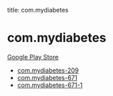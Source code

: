 title: com.mydiabetes
# com.mydiabetes


[Google Play Store](https://play.google.com/store/apps/details?id=com.mydiabetes)


* [com.mydiabetes-209](./com.mydiabetes-209/)
* [com.mydiabetes-671](./com.mydiabetes-671/)
* [com.mydiabetes-671-1](./com.mydiabetes-671-1/)